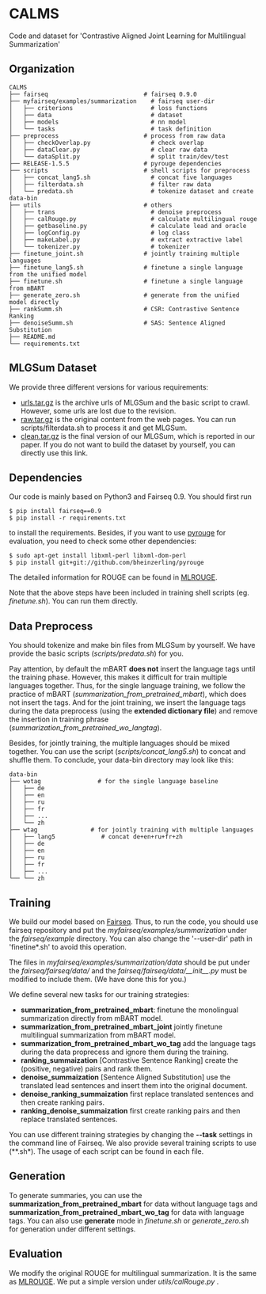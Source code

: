 # CALMS
Code and dataset for 'Contrastive Aligned Joint Learning for Multilingual Summarization'

## Organization
```
CALMS                        
├── fairseq                           # fairseq 0.9.0
├── myfairseq/examples/summarization    # fairseq user-dir
│   ├── criterions                      # loss functions    			
│   ├── data                            # dataset   
│   ├── models                          # nn model  
│   └── tasks                           # task definition
├── preprocess                        # process from raw data
│   ├── checkOverlap.py    	            # check overlap		
│   ├── dataClear.py                    # clear raw data                 	
│   └── dataSplit.py                    # split train/dev/test             
├── RELEASE-1.5.5                     # pyrouge dependencies
├── scripts                           # shell scripts for preprocess
│   ├── concat_lang5.sh                 # concat five languages
│   ├── filterdata.sh                   # filter raw data
│   └── predata.sh                      # tokenize dataset and create data-bin
├── utils                             # others
│   ├── trans                           # denoise preprocess
│   ├── calRouge.py                     # calculate multilingual rouge
│   ├── getbaseline.py                  # calculate lead and oracle
│   ├── logConfig.py                    # log class
│   ├── makeLabel.py                    # extract extractive label
│   └── tokenizer.py                    # tokenizer
├── finetune_joint.sh                 # jointly training multiple languages
├── finetune_lang5.sh                 # finetune a single language from the unified model
├── finetune.sh                       # finetune a single language from mBART
├── generate_zero.sh                  # generate from the unified model directly
├── rankSumm.sh                       # CSR: Contrastive Sentence Ranking
├── denoiseSumm.sh                    # SAS: Sentence Aligned Substitution
├── README.md                         
└── requirements.txt                  
```

## MLGSum Dataset

We provide three different versions for various requirements:

* [urls.tar.gz](https://drive.google.com/file/d/1i9xfOkQ60kixj0rZ-kCo8UCo2fZ51fCY/view?usp=sharing) is the archive urls of MLGSum and the basic script to crawl. However, some urls are lost due to the revision.
* [raw.tar.gz](https://drive.google.com/file/d/1SVdXbs59a1UBo-WyasjH0f9eI_kxZGYp/view?usp=sharing) is the original content from the web pages. You can run scripts/filterdata.sh to process it and get MLGSum.
* [clean.tar.gz](https://drive.google.com/file/d/1ZoOdEIDBGuG7ucdkjnGr5UVQRUkrE1pm/view?usp=sharing) is the final version of our MLGSum, which is reported in our paper. If you do not want to build the dataset by yourself, you can directly use this link.



## Dependencies

Our code is mainly based on Python3 and Fairseq 0.9. You should first run
```shell
$ pip install fairseq==0.9
$ pip install -r requirements.txt
```
to install the requirements. Besides, if you want to use [pyrouge](https://github.com/bheinzerling/pyrouge) for evaluation, you need to check some other dependencies:
```shell
$ sudo apt-get install libxml-perl libxml-dom-perl
$ pip install git+git://github.com/bheinzerling/pyrouge
```
The detailed information for ROUGE can be found in [MLROUGE](https://github.com/dqwang122/MLROUGE).

Note that the above steps have been included in training shell scripts (eg. *finetune.sh*). You can run them directly.

## Data Preprocess

You should tokenize and make bin files from MLGSum by yourself. We have provide the basic scripts (*scripts/predata.sh*) for you.

Pay attention, by default the mBART **does not** insert the language tags until the training phase. However, this makes it difficult for train multiple languages together. Thus, for the single language training, we follow the practice of mBART (*summarization_from_pretrained_mbart*), which does not insert the tags. And for the joint training, we insert the language tags during the data preprocess (using the **extended dictionary file**) and remove the insertion in training phrase (*summarization_from_pretrained_wo_langtag*).

Besides, for jointly training, the multiple languages should be mixed together. You can use the script (*scripts/concat_lang5.sh*) to concat and shuffle them. To conclude, your data-bin directory may look like this:
```
data-bin
├── wotag                # for the single language baseline
│   ├── de                     			
│   ├── en                            
│   ├── ru                          
│   ├── fr        
│   ├── ...                          
│   └── zh                          
├── wtag               # for jointly training with multiple languages
│   ├── lang5             # concat de+en+ru+fr+zh    			
│   ├── de                     			
│   ├── en                            
│   ├── ru                          
│   ├── fr        
│   ├── ...                          
└── └── zh
```

## Training

We build our model based on [Fairseq](https://github.com/pytorch/fairseq). Thus, to run the code, you should use fairseq repository and put the *myfairseq/examples/summarization* under the *fairseq/example* directory. You can also change the '--user-dir' path in 'finetine\*.sh' to avoid this operation.

The files in *myfairseq/examples/summarization/data* should be put under the *fairseq/fairseq/data/* and the *fairseq/fairseq/data/\_\_init\_\_.py* must be modified to include them. (We have done this for you.)

We define several new tasks for our training strategies:

* **summarization_from_pretrained_mbart**: finetune the monolingual summarization directly from mBART model.
* **summarization_from_pretrained_mbart_joint** jointly finetune multilingual summarization from mBART model.
* **summarization_from_pretrained_mbart_wo_tag** add the language tags during the data proprecess and ignore them during the training.
* **ranking_summaization** [Contrastive Sentence Ranking] create the (positive, negative) pairs and rank them.
* **denoise_summaization** [Sentence Aligned Substitution] use the translated lead sentences and insert them into the original document.
* **denoise_ranking_summaization** first replace translated sentences and then create ranking pairs.
* **ranking_denoise_summaization** first create ranking pairs and then replace translated sentences.

You can use different training strategies by changing the **--task** settings in the command line of Fairseq. We also provide several training scripts to use (**.sh*). The usage of each script can be found in each file.

## Generation

To generate summaries, you can use the **summarization_from_pretrained_mbart** for data without language tags and **summarization_from_pretrained_mbart_wo_tag** for data with language tags. You can also use **generate** mode in *finetune.sh* or *generate_zero.sh* for generation under different settings.


## Evaluation

We modify the original ROUGE for multilingual summarization. It is the same as [MLROUGE](https://github.com/dqwang122/MLROUGE). We put a simple version under *utils/calRouge.py* .
